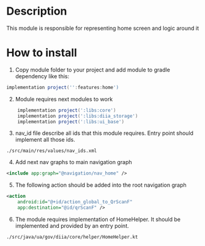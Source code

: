 # Description

This module is responsible for representing home screen and logic around it

# How to install
1. Copy module folder to your project and add module to gradle dependency like this:

```groovy
implementation project('':features:home')
```

2. Module requires next modules to work

```groovy
    implementation project(':libs:core')
    implementation project(':libs:diia_storage')
    implementation project(':libs:ui_base')
```

3. nav_id file describe all ids that this module requires. Entry point should implement all those ids.

`./src/main/res/values/nav_ids.xml`

4. Add next nav graphs to main navigation graph

```xml
<include app:graph="@navigation/nav_home" />
```

5. The following action should be added into the root navigation graph

```xml
<action
    android:id="@+id/action_global_to_QrScanF"
    app:destination="@id/qrScanF" />
```

6. The module requires implementation of HomeHelper. It should be implemented and provided by an entry point.

`./src/java/ua/gov/diia/core/helper/HomeHelper.kt`
